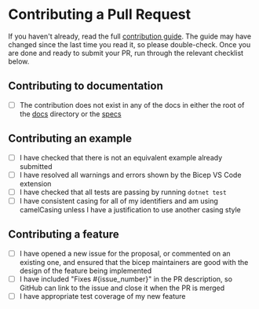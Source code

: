 # Contributing a Pull Request

If you haven't already, read the full [contribution guide](../CONTRIBUTING.md). The guide may have changed since the last time you read it, so please double-check. Once you are done and ready to submit your PR, run through the relevant checklist below.

## Contributing to documentation

* [ ] The contribution does not exist in any of the docs in either the root of the [docs](../docs) directory or the [specs](../docs/spec)

## Contributing an example

* [ ] I have checked that there is not an equivalent example already submitted
* [ ] I have resolved all warnings and errors shown by the Bicep VS Code extension
* [ ] I have checked that all tests are passing by running `dotnet test`
* [ ] I have consistent casing for all of my identifiers and am using camelCasing unless I have a justification to use another casing style

## Contributing a feature

* [ ] I have opened a new issue for the proposal, or commented on an existing one, and ensured that the bicep maintainers are good with the design of the feature being implemented
* [ ] I have included "Fixes #{issue_number}" in the PR description, so GitHub can link to the issue and close it when the PR is merged
* [ ] I have appropriate test coverage of my new feature
